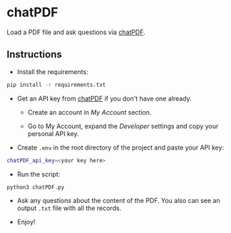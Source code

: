 # chatPDF

Load a PDF file and ask questions via [chatPDF](https://www.chatpdf.com/).

## Instructions

- Install the requirements:

```bash
pip install -r requirements.txt
```

- Get an API key from [chatPDF](https://www.chatpdf.com/) if you don't have one already.
  
  - Create an account in _My Account_ section.
  
  - Go to My Account, expand the *Developer* settings and copy your personal API key.

- Create `.env`  in the root directory of the project and paste your API key:

```bash
chatPDF_api_key=<your key here>
```

- Run the script:

```bash
python3 chatPDF.py
```

- Ask any questions about the content of the PDF. You also can see an output `.txt` file with all the records.

- Enjoy!


